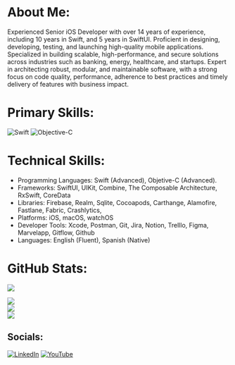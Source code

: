# About Me:
Experienced Senior iOS Developer with over 14 years of experience, including 10 years in Swift, and 5 years in SwiftUI. Proficient in designing, developing, testing, and launching high-quality mobile applications. Specialized in building scalable, high-performance, and secure solutions across industries such as banking, energy, healthcare, and startups. Expert in architecting robust, modular, and maintainable software, with a strong focus on code quality, performance, adherence to best practices and timely delivery of features with business impact.

# Primary Skills:
![Swift](https://img.shields.io/badge/swift-F54A2A?style=for-the-badge&logo=swift&logoColor=white) ![Objective-C](https://img.shields.io/badge/OBJECTIVE--C-%233A95E3.svg?style=for-the-badge&logo=apple&logoColor=white)

# Technical Skills:
-	Programming Languages: Swift (Advanced), Objetive-C (Advanced).
-	Frameworks: SwiftUI, UIKit, Combine, The Composable Architecture, RxSwift, CoreData
-	Libraries:  Firebase, Realm, Sqlite, Cocoapods, Carthange,  Alamofire, Fastlane, Fabric, Crashlytics,
-	Platforms: iOS, macOS, watchOS
-	Developer Tools: Xcode, Postman, Git, Jira, Notion, Trelllo, Figma, Marvelapp, Gitflow, Github
-	Languages: English (Fluent), Spanish (Native)

# GitHub Stats:
![](http://github-profile-summary-cards.vercel.app/api/cards/profile-details?username=sralexco&theme=github_dark)<br/>

![](https://github-readme-stats.vercel.app/api?username=sralexco&theme=dark&hide_border=false&include_all_commits=true&count_private=true)<br/>
![](https://nirzak-streak-stats.vercel.app/?user=sralexco&theme=dark&hide_border=false)<br/>
![](https://github-readme-stats.vercel.app/api/top-langs/?username=sralexco&theme=dark&hide_border=false&include_all_commits=false&count_private=false&layout=compact)

## Socials:
[![LinkedIn](https://img.shields.io/badge/LinkedIn-%230077B5.svg?logo=linkedin&logoColor=white)](https://linkedin.com/in/https://www.linkedin.com/in/sralexco/) [![YouTube](https://img.shields.io/badge/YouTube-%23FF0000.svg?logo=YouTube&logoColor=white)](https://youtube.com/@sralexco) 

<!-- Proudly created with GPRM ( https://gprm.itsvg.in ) -->
